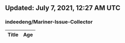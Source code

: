 ## Updated: July 7, 2021, 12:27 AM UTC


### indeedeng/Mariner-Issue-Collector
|**Title**|**Age**|
|:----|:----|